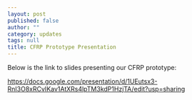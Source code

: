 ```yaml
---
layout: post
published: false
author: ""
category: updates
tags: null
title: CFRP Prototype Presentation
---
```


Below is the link to slides presenting our CFRP prototype:

https://docs.google.com/presentation/d/1UEutsx3-RnI3O8xRCvIKav1AtXRs4lpTM3kdP1HzjTA/edit?usp=sharing
